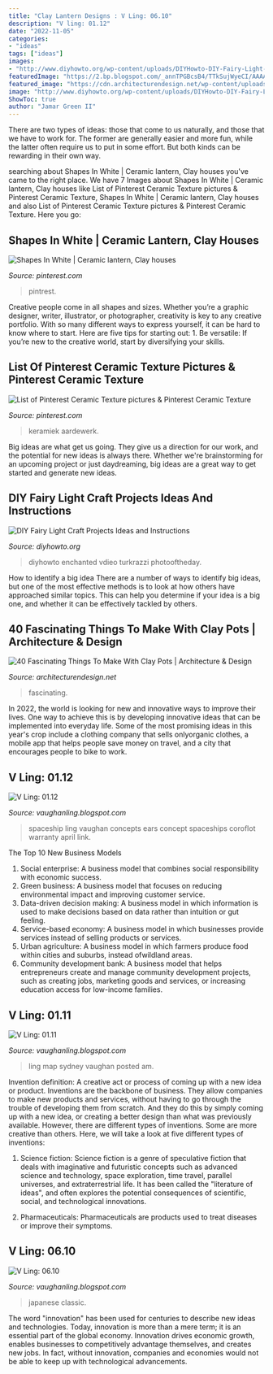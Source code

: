 ```yaml
---
title: "Clay Lantern Designs : V Ling: 06.10"
description: "V ling: 01.12"
date: "2022-11-05"
categories:
- "ideas"
tags: ["ideas"]
images:
- "http://www.diyhowto.org/wp-content/uploads/DIYHowto-DIY-Fairy-Light-Projects-Instructions-05.jpg"
featuredImage: "https://2.bp.blogspot.com/_annTPGBcsB4/TTkSujWyeCI/AAAAAAAAELk/AKma7gyRaK0/s1600/IMGP7313.JPG"
featured_image: "https://cdn.architecturendesign.net/wp-content/uploads/2015/12/AD-Things-To-Make-With-Terracotta-Pots-16.jpg"
image: "http://www.diyhowto.org/wp-content/uploads/DIYHowto-DIY-Fairy-Light-Projects-Instructions-05.jpg"
ShowToc: true
author: "Jamar Green II"
---
```



There are two types of ideas: those that come to us naturally, and those that we have to work for. The former are generally easier and more fun, while the latter often require us to put in some effort. But both kinds can be rewarding in their own way.

	

		
searching about Shapes In White | Ceramic lantern, Clay houses you've came to the right place. We have 7 Images about Shapes In White | Ceramic lantern, Clay houses like List of Pinterest Ceramic Texture pictures &amp; Pinterest Ceramic Texture, Shapes In White | Ceramic lantern, Clay houses and also List of Pinterest Ceramic Texture pictures &amp; Pinterest Ceramic Texture. Here you go:
		
    
## Shapes In White | Ceramic Lantern, Clay Houses

<img loading=lazy src="https://i.pinimg.com/originals/6d/46/7e/6d467ea824c8607be2fa69056746c207.jpg" onerror="this.onerror=null;this.src='https://tse4.mm.bing.net/th?id=OIP.o6zeYGt53uIdu2kWpiFMcAHaK9&amp;pid=15.1';" alt="Shapes In White | Ceramic lantern, Clay houses">

_Source: pinterest.com_

>pintrest. 

	

Creative people come in all shapes and sizes. Whether you’re a graphic designer, writer, illustrator, or photographer, creativity is key to any creative portfolio. With so many different ways to express yourself, it can be hard to know where to start. Here are five tips for starting out: 1. Be versatile: If you’re new to the creative world, start by diversifying your skills.

    
## List Of Pinterest Ceramic Texture Pictures &amp; Pinterest Ceramic Texture

<img loading=lazy src="https://i.pinimg.com/736x/6e/7c/3a/6e7c3aa96066121c22674edd01598f7b.jpg" onerror="this.onerror=null;this.src='https://tse1.mm.bing.net/th?id=OIP.n7dFISF5CXaQm6Toh_hnFgHaJ4&amp;pid=15.1';" alt="List of Pinterest Ceramic Texture pictures &amp; Pinterest Ceramic Texture">

_Source: pinterest.com_

>keramiek aardewerk. 

	

Big ideas are what get us going. They give us a direction for our work, and the potential for new ideas is always there. Whether we're brainstorming for an upcoming project or just daydreaming, big ideas are a great way to get started and generate new ideas.

    
## DIY Fairy Light Craft Projects Ideas And Instructions

<img loading=lazy src="http://www.diyhowto.org/wp-content/uploads/DIYHowto-DIY-Fairy-Light-Projects-Instructions-05.jpg" onerror="this.onerror=null;this.src='https://tse1.mm.bing.net/th?id=OIP.182LQvKr_SA-KuLEglSL2AHaQ5&amp;pid=15.1';" alt="DIY Fairy Light Craft Projects Ideas and Instructions">

_Source: diyhowto.org_

>diyhowto enchanted vdieo turkrazzi photooftheday. 

	

How to identify a big idea
There are a number of ways to identify big ideas, but one of the most effective methods is to look at how others have approached similar topics. This can help you determine if your idea is a big one, and whether it can be effectively tackled by others.

    
## 40 Fascinating Things To Make With Clay Pots | Architecture &amp; Design

<img loading=lazy src="https://cdn.architecturendesign.net/wp-content/uploads/2015/12/AD-Things-To-Make-With-Terracotta-Pots-16.jpg" onerror="this.onerror=null;this.src='https://tse2.mm.bing.net/th?id=OIP.YFj77pferFO4O0vcfEibLAHaH4&amp;pid=15.1';" alt="40 Fascinating Things To Make With Clay Pots | Architecture &amp; Design">

_Source: architecturendesign.net_

>fascinating. 

	

In 2022, the world is looking for new and innovative ways to improve their lives. One way to achieve this is by developing innovative ideas that can be implemented into everyday life. Some of the most promising ideas in this year's crop include a clothing company that sells onlyorganic clothes, a mobile app that helps people save money on travel, and a city that encourages people to bike to work.

    
## V Ling: 01.12

<img loading=lazy src="https://2.bp.blogspot.com/-u0jfIDFSzHc/TwWBI-wfjFI/AAAAAAAAEjc/3uw0hDJtD0c/s1600/hotEars.jpg" onerror="this.onerror=null;this.src='https://tse2.mm.bing.net/th?id=OIP.6L4O7ybd9HQCMsnCWsmL7gHaEH&amp;pid=15.1';" alt="V Ling: 01.12">

_Source: vaughanling.blogspot.com_

>spaceship ling vaughan concepts ears concept spaceships coroflot warranty april link. 

	

The Top 10 New Business Models
1. Social enterprise: A business model that combines social responsibility with economic success.
2. Green business: A business model that focuses on reducing environmental impact and improving customer service.
3. Data-driven decision making: A business model in which information is used to make decisions based on data rather than intuition or gut feeling.
4. Service-based economy: A business model in which businesses provide services instead of selling products or services. 
5. Urban agriculture: A business model in which farmers produce food within cities and suburbs, instead ofwildland areas. 
6. Community development bank: A business model that helps entrepreneurs create and manage community development projects, such as creating jobs, marketing goods and services, or increasing education access for low-income families.

    
## V Ling: 01.11

<img loading=lazy src="https://2.bp.blogspot.com/_annTPGBcsB4/TTkSujWyeCI/AAAAAAAAELk/AKma7gyRaK0/s1600/IMGP7313.JPG" onerror="this.onerror=null;this.src='https://tse2.mm.bing.net/th?id=OIP.Drm1Mo5ZRoBC4jH8trq9oAHaE7&amp;pid=15.1';" alt="V Ling: 01.11">

_Source: vaughanling.blogspot.com_

>ling map sydney vaughan posted am. 

	

Invention definition: A creative act or process of coming up with a new idea or product.
Inventions are the backbone of business. They allow companies to make new products and services, without having to go through the trouble of developing them from scratch. And they do this by simply coming up with a new idea, or creating a better design than what was previously available.
However, there are different types of inventions. Some are more creative than others. Here, we will take a look at five different types of inventions:

1) Science fiction: Science fiction is a genre of speculative fiction that deals with imaginative and futuristic concepts such as advanced science and technology, space exploration, time travel, parallel universes, and extraterrestrial life. It has been called the "literature of ideas", and often explores the potential consequences of scientific, social, and technological innovations.

2) Pharmaceuticals: Pharmaceuticals are products used to treat diseases or improve their symptoms.

    
## V Ling: 06.10

<img loading=lazy src="http://4.bp.blogspot.com/_annTPGBcsB4/TAn8oV3XHmI/AAAAAAAADpo/YJVxZKse8ro/s1600/IMGP2563b.jpg" onerror="this.onerror=null;this.src='https://tse3.mm.bing.net/th?id=OIP.mn5r7V_lgTHEdDPTHYxJUgHaE7&amp;pid=15.1';" alt="V Ling: 06.10">

_Source: vaughanling.blogspot.com_

>japanese classic. 

	

The word "innovation" has been used for centuries to describe new ideas and technologies. Today, innovation is more than a mere term; it is an essential part of the global economy. Innovation drives economic growth, enables businesses to competitively advantage themselves, and creates new jobs. In fact, without innovation, companies and economies would not be able to keep up with technological advancements.

